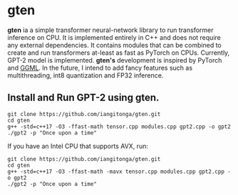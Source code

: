 # gten
**gten** ia a simple transformer neural-network library to run transformer inference on CPU. It
is implemented entirely in C++ and does not require any external dependencies. It contains
modules that can be combined to create and run transformers at-least as fast as PyTorch on CPUs.
Currently, GPT-2 model is implemented. **gten's** development is inspired by PyTorch and
[GGML](https://github.com/ggerganov/ggml). In the future, I intend to add fancy features such as
multithreading, int8 quantization and FP32 inference.


## Install and Run GPT-2 using gten.
```
git clone https://github.com/iangitonga/gten.git
cd gten
g++ -std=c++17 -O3 -ffast-math tensor.cpp modules.cpp gpt2.cpp -o gpt2
./gpt2 -p "Once upon a time"
```

If you have an Intel CPU that supports AVX, run:
```
git clone https://github.com/iangitonga/gten.git
cd gten
g++ -std=c++17 -O3 -ffast-math -mavx tensor.cpp modules.cpp gpt2.cpp -o gpt2
./gpt2 -p "Once upon a time"
```
